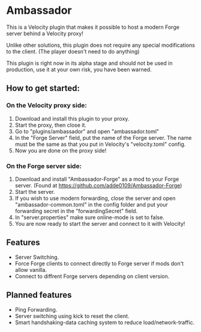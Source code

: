 # Ambassador

This is a Velocity plugin that makes it possible to host a modern Forge server behind a Velocity proxy!

Unlike other solutions, this plugin does not require any special modifications to the client. (The player doesn't need to do anything)

This plugin is right now in its alpha stage and should not be used in production, use it at your own risk, you have been warned.
## How to get started:
### On the Velocity proxy side:
1. Download and install this plugin to your proxy.
2. Start the proxy, then close it.
3. Go to "plugins/ambassador" and open "ambassador.toml"
4. In the "Forge Server" field, put the name of the Forge server. The name must be the same as that you put in Velocity's "velocity.toml" config.
5. Now you are done on the proxy side!

### On the Forge server side:
1. Download and install "Ambassador-Forge" as a mod to your Forge server. (Found at https://github.com/adde0109/Ambassador-Forge)
2. Start the server.
3. If you wish to use modern forwarding, close the server and open "ambassador-common.toml" in the config folder and put your forwarding secret in the "forwardingSecret" field.
4. In "server.properties" make sure online-mode is set to false.
5. You are now ready to start the server and connect to it with Velocity!

## Features
* Server Switching.
* Force Forge clients to connect directly to Forge server if mods don't allow vanilla.
* Connect to diffrent Forge servers depending on client version.

## Planned features
* Ping Forwarding.
* Server switching using kick to reset the client.
* Smart handshaking-data caching system to reduce load/network-traffic.
